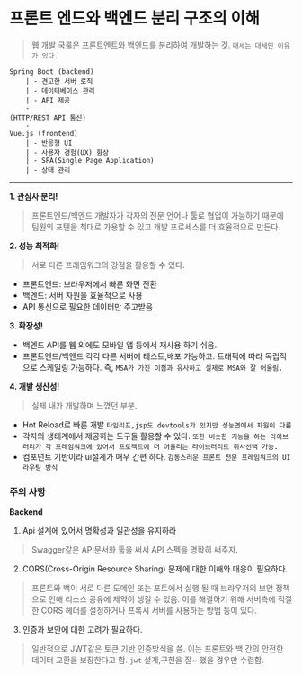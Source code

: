 # 프론트 엔드와 백엔드 분리 구조의 이해
>웹 개발 국룰은
프론트엔트와 백엔드를 분리하여 개발하는 것.
`대세는 대세인 이유가 있다.`

```shell
Spring Boot (backend)
    | - 견고한 서버 로직
    | - 데이터베이스 관리
    | - API 제공
    -
(HTTP/REST API 통신)
    -
Vue.js (frontend)
    | - 반응형 UI
    | - 사용자 경험(UX) 향상
    | - SPA(Single Page Application)
    | - 상태 관리
```
---

**1. 관심사 분리!**
>프론트엔드/백엔드 개발자가 각자의 전문 언어나 툴로 
협업이 가능하기 때문에 팀원의 포텐을 최대로 가용할 수 있고
개발 프로세스를 더 효율적으로 만든다.

**2. 성능 최적화!** 
>서로 다른 프레임워크의 강점을 활용할 수 있다.
   - 프론트엔드: 브라우저에서 빠른 화면 전환
   - 백엔드: 서버 자원을 효율적으로 사용
   - API 통신으로 필요한 데이터만 주고받음

**3. 확장성!**
- 백엔드 API를 웹 외에도 모바일 앱 등에서 재사용 하기 쉬움. 
- 프론트엔드/백엔드 각각 다른 서버에 테스트,배포 가능하고.
 트래픽에 따라 독립적으로 스케일링 가능하다.
 즉, `MSA가 가진 이점과 유사하고 실제로 MSA와 잘 어울림.`

**4. 개발 생산성!**
> 실제 내가 개발하며 느꼈던 부분.
- Hot Reload로 빠른 개발 
`타임리프,jsp도 devtools가 있지만 성능면에서 차원이 다름`
- 각자의 생태계에서 제공하는 도구들 활용할 수 있다.
`또한 비슷한 기능을 하는 라이브러리가 각 프레임워크에 있어서 프로젝트에 더 어울리는 라이브러리로 취사선택 가능.`
- 컴포넌트 기반이라 ui설계가 매우 간편 하다.
`감동스러운 프론트 전문 프레임워크의 UI 라우팅 방식`


### 주의 사항

**Backend**
1. Api 설계에 있어서 명확성과 일관성을 유지하라
> Swagger같은 API문서화 툴을 써서 API 스펙을 명확히 써주자.

2. CORS(Cross-Origin Resource Sharing) 문제에 대한 이해와 대응이 필요하다.
> 프론트와 백이 서로 다른 도메인 또는 포트에서 실행 될 때 브라우저의 보안 정책으로 인해 리소스 공유에 제약이 생길 수 있음.
> 이를 해결하기 위해 서버측에 적절한 CORS 헤더를 설정하거나 프록시 서버를 사용하는 방법 등이 있다.

3. 인증과 보안에 대한 고려가 필요하다.
> 일반적으로 JWT같은 토큰 기반 인증방식을 씀.
이는 프론트와 백 간의 안전한 데이터 교환을 보장한다고 함.
`jwt` 설계,구현을 잘~ 했을 경우만 수렴함.
 
